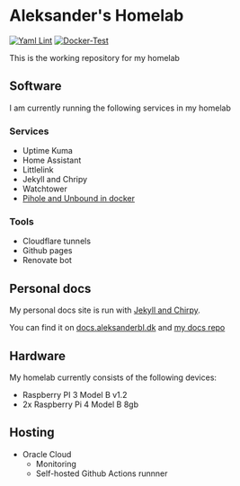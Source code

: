 # Aleksander's Homelab

[![Yaml Lint](https://github.com/aleksanderbl29/homelab/actions/workflows/frenck-yaml-lint.yml/badge.svg)](https://github.com/aleksanderbl29/homelab/actions/workflows/frenck-yaml-lint.yml) [![Docker-Test](https://github.com/aleksanderbl29/homelab/actions/workflows/docker-test.yml/badge.svg)](https://github.com/aleksanderbl29/homelab/actions/workflows/docker-test.yml)

This is the working repository for my homelab

## Software

I am currently running the following services in my homelab

### Services

* Uptime Kuma
* Home Assistant
* Littlelink
* Jekyll and Chripy
* Watchtower
* [Pihole and Unbound in docker](https://github.com/aleksanderbl29/docker-pihole-unbound)

### Tools

* Cloudflare tunnels
* Github pages
* Renovate bot

## Personal docs

My personal docs site is run with [Jekyll and Chirpy](https://github.com/cotes2020/jekyll-theme-chirpy/).

You can find it on [docs.aleksanderbl.dk](https://docs.aleksanderbl.dk) and [my docs repo](https://github.com/aleksanderbl29/aleksanderbl29.github.io)

## Hardware

My homelab currently consists of the following devices:

* Raspberry PI 3 Model B v1.2
* 2x Raspberry Pi 4 Model B 8gb

## Hosting

* Oracle Cloud
  * Monitoring
  * Self-hosted Github Actions runnner
